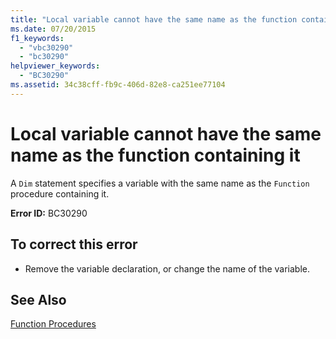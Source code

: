 ```yaml
---
title: "Local variable cannot have the same name as the function containing it"
ms.date: 07/20/2015
f1_keywords: 
  - "vbc30290"
  - "bc30290"
helpviewer_keywords: 
  - "BC30290"
ms.assetid: 34c38cff-fb9c-406d-82e8-ca251ee77104
---
```

# Local variable cannot have the same name as the function containing it
A `Dim` statement specifies a variable with the same name as the `Function` procedure containing it.  
  
 **Error ID:** BC30290  
  
## To correct this error  
  
- Remove the variable declaration, or change the name of the variable.  
  
## See Also  
  
 [Function Procedures](../../visual-basic/programming-guide/language-features/procedures/function-procedures.md)
